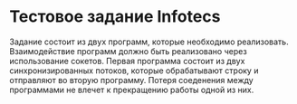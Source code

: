 # Тестовое задание Infotecs
Задание состоит из двух программ, которые необходимо реализовать. Взаимодействие программ должно быть реализовано через использование сокетов. Первая программа состоит из двух синхронизированных потоков, которые обрабатывают строку и отправляют во вторую программу. Потеря соеденения между программами не влечет к прекращению работы одной из них.
